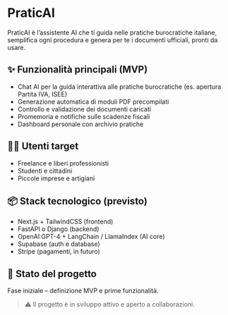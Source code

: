 # PraticAI
PraticAI è l’assistente AI che ti guida nelle pratiche burocratiche italiane, semplifica ogni procedura e genera per te i documenti ufficiali, pronti da usare.

## ✨ Funzionalità principali (MVP)

- Chat AI per la guida interattiva alle pratiche burocratiche (es. apertura Partita IVA, ISEE)
- Generazione automatica di moduli PDF precompilati
- Controllo e validazione dei documenti caricati
- Promemoria e notifiche sulle scadenze fiscali
- Dashboard personale con archivio pratiche

## 🧑‍💼 Utenti target

- Freelance e liberi professionisti
- Studenti e cittadini
- Piccole imprese e artigiani

## 📦 Stack tecnologico (previsto)

- Next.js + TailwindCSS (frontend)
- FastAPI o Django (backend)
- OpenAI GPT-4 + LangChain / LlamaIndex (AI core)
- Supabase (auth e database)
- Stripe (pagamenti, in futuro)

## 🚧 Stato del progetto

Fase iniziale – definizione MVP e prime funzionalità.  
> ⚠️ Il progetto è in sviluppo attivo e aperto a collaborazioni.
